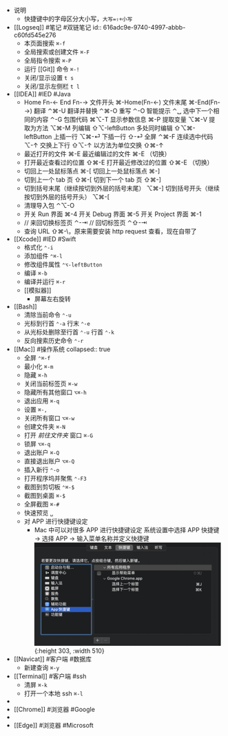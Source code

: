 - 说明
	- 快捷键中的字母区分大小写，``大写=⇧+小写``
- [[Logseq]] #笔记 #双链笔记
  id:: 616adc9e-9740-4997-abbb-c60fd545e276
	- 本页面搜索 `⌘-f`
	- 全局搜索或创建文件 `⌘-F`
	- 全局指令搜索 `⌘-P`
	- 运行 [[Git]] 命令 `⌘-!`
	- 关闭/显示设置 `t s`
	- 关闭/显示左侧栏 `t l`
- [[IDEA]] #IED #Java
	- Home  Fn-←
	  End  Fn-→
	  文件开头  ⌘-Home(Fn-←)
	  文件末尾  ⌘-End(Fn-→)
	  翻译  ⌃⌘-U
	  翻译并替换  ⌃⌘-O
	  重写    ⌃-O
	  智能提示  ⌃␣
	  选中下一个相同的内容  ⌃-G
	  包围代码  ⌘⌥-T
	  显示参数信息  ⌘-P
	  提取变量  ⌥⌘-V
	  提取为方法  ⌥⌘-M
	  列编辑  ⇧⌥-leftButton
	  多处同时编辑  ⇧⌥⌘-leftButton
	  上插一行  ⌥⌘-⏎
	  下插一行  ⇧-⏎
	  全屏 ⌃⌘-F
	  连续选中代码 ⌥-↑
	  交换上下行 ⇧⌥-↑
	  以方法为单位交换    ⇧⌘-↑
	- 最近打开的文件 ⌘-E
	  最近编辑过的文件 ⌘-E （切换）
	- 打开最近查看过的位置 ⇧⌘-E
	  打开最近修改过的位置 ⇧⌘-E （切换）
	- 切回上一处鼠标落点 ⌘-[
	  切回上一处鼠标落点 ⌘-]
	- 切到上一个 tab 页 ⇧⌘-[
	  切到下一个 tab 页 ⇧⌘-]
	- 切到括号末尾（继续按切到外层的括号末尾） ⌥⌘-]
	  切到括号开头（继续按切到外层的括号开头） ⌥⌘-[
	- 清理导入包 ⌃⌥-O
	- 开关 Run 界面    ⌘-4 
	  开关 Debug 界面    ⌘-5 
	  开关 Project 界面    ⌘-1
	- // 来回切换标签页 ⌃-⇥ 
	  // 回切标签页 ⌃⇧-⇥
	- 查询 URL ⇧⌘-\，原来需要安装 http request 查看，现在自带了
- [[Xcode]] #IED #Swift
	- 格式化 `⌃-i`
	- 添加组件 `⌃⌘-l`
	- 修改组件属性 `⌃⌥-leftButton`
	- 编译 `⌘-b`
	- 编译并运行 `⌘-r`
	- [[模拟器]]
		- 屏幕左右旋转
- [[Bash]]
	- 清除当前命令 `⌃-u`
	- 光标到行首 `⌃-a` 行末 `⌃-e`
	- 从光标处删除至行首 `⌃-u` 行首 `⌃-k`
	- 反向搜索历史命令 `⌃-r`
- [[Mac]] #操作系统 
  collapsed:: true
	- 全屏 `⌃⌘-f`
	- 最小化 `⌘-m`
	- 隐藏 `⌘-h`
	- 关闭当前标签页 `⌘-w`
	- 隐藏所有其他窗口 `⌥⌘-h`
	- 退出应用 `⌘-q`
	- 设置 `⌘-,`
	- 关闭所有窗口 `⌥⌘-w`
	- 创建文件夹 `⌘-N`
	- 打开 *前往文件夹* 窗口 `⌘-G`
	- 锁屏 `⌥⌘-q`
	- 退出账户 `⌘-Q`
	- 直接退出账户 `⌥⌘-Q`
	- 插入新行 `⌃-o`
	- 打开程序坞并聚焦 `⌃-F3`
	- 截图到剪切板 `⌃⌘-$`
	- 截图到桌面 `⌘-$`
	- 全屏截图 `⌘-#`
	- 快速预览 `␣`
	- 对 APP 进行快捷键设定
		- Mac 中可以对很多 APP 进行快捷键设定
		  系统设置中选择 APP 快捷键 -> 选择 APP -> 输入菜单名称并定义快捷键
		  ![image.png](../assets/image_1634451919807_0.png){:height 303, :width 510}
- [[Navicat]] #客户端 #数据库
	- 新建查询 `⌘-y`
- [[Terminal]] #客户端 #ssh
	- 清屏 `⌘-k`
	- 打开一个本地 ssh `⌘-l`
-
- [[Chrome]] #浏览器 #Google
-
- [[Edge]] #浏览器 #Microsoft